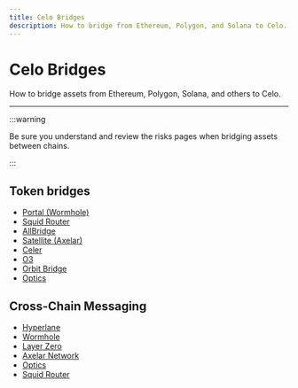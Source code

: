 ```yaml
---
title: Celo Bridges
description: How to bridge from Ethereum, Polygon, and Solana to Celo.
---
```


# Celo Bridges

How to bridge assets from Ethereum, Polygon, Solana, and others to Celo.

---

:::warning

Be sure you understand and review the risks pages when bridging assets between chains.

:::

## Token bridges

- [Portal (Wormhole)](https://www.portalbridge.com/#/transfer)
- [Squid Router](https://app.squidrouter.com/)
- [AllBridge](https://app.allbridge.io/bridge?from=ETH&to=CELO&asset=ABR)
- [Satellite (Axelar)](https://satellite.money/)
- [Celer](https://cbridge.celer.network/1/10/USDC)
- [O3](https://o3swap.com/)
- [Orbit Bridge](https://bridge.orbitchain.io/)
- [Optics](https://optics.app)

## Cross-Chain Messaging

- [Hyperlane](https://www.hyperlane.xyz/)
- [Wormhole](https://wormhole.com/)
- [Layer Zero](https://layerzero.network/)
- [Axelar Network](https://axelar.network/)
- [Optics](https://optics.app)
- [Squid Router](https://app.squidrouter.com/)
